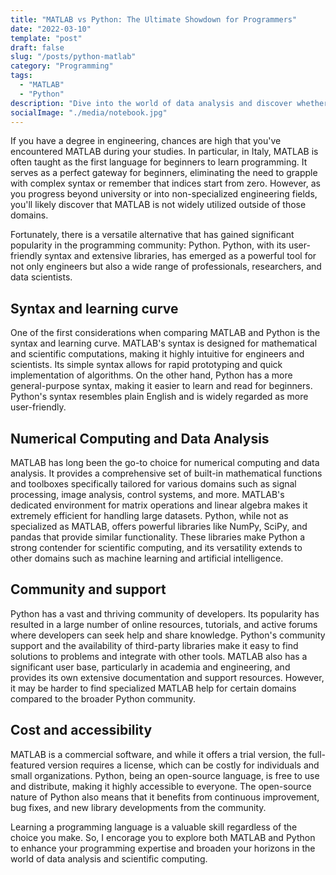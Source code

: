 ```yaml
---
title: "MATLAB vs Python: The Ultimate Showdown for Programmers"
date: "2022-03-10"
template: "post"
draft: false
slug: "/posts/python-matlab"
category: "Programming"
tags:
  - "MATLAB"
  - "Python"
description: "Dive into the world of data analysis and discover whether MATLAB's matrix operations or Python's versatility is the better choice for you."
socialImage: "./media/notebook.jpg"
---
```


If you have a degree in engineering, chances are high that you've encountered MATLAB during your studies. In particular, in Italy, MATLAB is often taught as the first language for beginners to learn programming. It serves as a perfect gateway for beginners, eliminating the need to grapple with complex syntax or remember that indices start from zero. However, as you progress beyond university or into non-specialized engineering fields, you'll likely discover that MATLAB is not widely utilized outside of those domains.

Fortunately, there is a versatile alternative that has gained significant popularity in the programming community: Python. Python, with its user-friendly syntax and extensive libraries, has emerged as a powerful tool for not only engineers but also a wide range of professionals, researchers, and data scientists.

## Syntax and learning curve
One of the first considerations when comparing MATLAB and Python is the syntax and learning curve. MATLAB's syntax is designed for mathematical and scientific computations, making it highly intuitive for engineers and scientists. Its simple syntax allows for rapid prototyping and quick implementation of algorithms. On the other hand, Python has a more general-purpose syntax, making it easier to learn and read for beginners. Python's syntax resembles plain English and is widely regarded as more user-friendly.

## Numerical Computing and Data Analysis
MATLAB has long been the go-to choice for numerical computing and data analysis. It provides a comprehensive set of built-in mathematical functions and toolboxes specifically tailored for various domains such as signal processing, image analysis, control systems, and more. MATLAB's dedicated environment for matrix operations and linear algebra makes it extremely efficient for handling large datasets. Python, while not as specialized as MATLAB, offers powerful libraries like NumPy, SciPy, and pandas that provide similar functionality. These libraries make Python a strong contender for scientific computing, and its versatility extends to other domains such as machine learning and artificial intelligence.

## Community and support
Python has a vast and thriving community of developers. Its popularity has resulted in a large number of online resources, tutorials, and active forums where developers can seek help and share knowledge. Python's community support and the availability of third-party libraries make it easy to find solutions to problems and integrate with other tools. MATLAB also has a significant user base, particularly in academia and engineering, and provides its own extensive documentation and support resources. However, it may be harder to find specialized MATLAB help for certain domains compared to the broader Python community.

## Cost and accessibility
MATLAB is a commercial software, and while it offers a trial version, the full-featured version requires a license, which can be costly for individuals and small organizations. Python, being an open-source language, is free to use and distribute, making it highly accessible to everyone. The open-source nature of Python also means that it benefits from continuous improvement, bug fixes, and new library developments from the community.


Learning a programming language is a valuable skill regardless of the choice you make. So, I encorage you to explore both MATLAB and Python to enhance your programming expertise and broaden your horizons in the world of data analysis and scientific computing.
